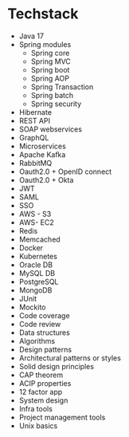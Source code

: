 # Techstack

- Java 17
- Spring modules
  - Spring core
  - Spring MVC
  - Spring boot
  - Spring AOP
  - Spring Transaction
  - Spring batch
  - Spring security
- Hibernate
- REST API
- SOAP webservices
- GraphQL
- Microservices
- Apache Kafka
- RabbitMQ
- Oauth2.0 + OpenID connect
- Oauth2.0 + Okta
- JWT
- SAML
- SSO
- AWS - S3
- AWS- EC2
- Redis
- Memcached
- Docker
- Kubernetes
- Oracle DB
- MySQL DB
- PostgreSQL
- MongoDB
- JUnit
- Mockito
- Code coverage
- Code review
- Data structures
- Algorithms
- Design patterns
- Architectural patterns or styles
- Solid design principles
- CAP theorem
- ACIP properties
- 12 factor app
- System design
- Infra tools
- Project management tools
- Unix basics